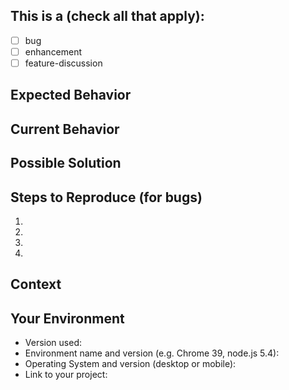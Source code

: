 
## This is a (check all that apply):
* [ ] bug
* [ ] enhancement
* [ ] feature-discussion

<!--- Provide a general summary of the issue in the Title above -->

## Expected Behavior
<!--- If you're describing a bug, tell us what should happen -->
<!--- If you're suggesting a change/improvement, tell us how it should work -->

## Current Behavior
<!--- If describing a bug, give a detailed description of what happens instead of the expected behavior -->
<!--- If suggesting a change/improvement, explain the difference from current behavior -->

## Possible Solution
<!--- Not obligatory, but suggest a fix/reason for the bug, -->
<!--- or ideas how to implement the addition or change -->

## Steps to Reproduce (for bugs)
<!--- Provide a link to a live example, or an unambiguous set of steps to -->
<!--- reproduce this bug. Include code to reproduce, if relevant -->
1.
2.
3.
4.

## Context
<!--- How has this issue affected you? What are you trying to accomplish? -->
<!--- Providing context helps us come up with a solution that is most useful in the real world -->

## Your Environment
<!--- Include as many relevant details about the environment you experienced the bug in -->
* Version used:
* Environment name and version (e.g. Chrome 39, node.js 5.4):
* Operating System and version (desktop or mobile):
* Link to your project:
